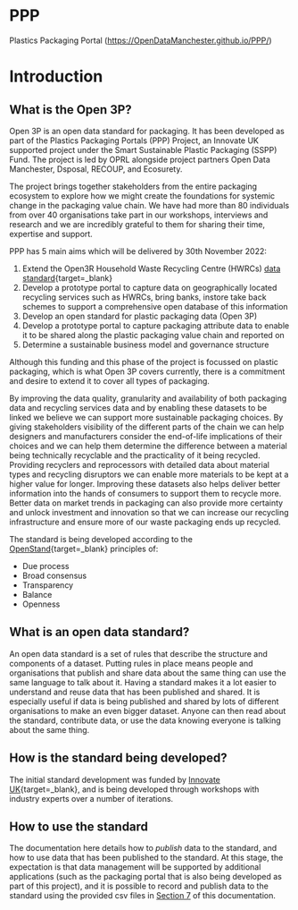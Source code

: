 # PPP
Plastics Packaging Portal (https://OpenDataManchester.github.io/PPP/)

# Introduction

## What is the Open 3P?

Open 3P is an open data standard for packaging. It has been developed as part of the Plastics Packaging Portals (PPP) Project, an Innovate UK supported project under the Smart Sustainable Plastic Packaging (SSPP) Fund. The project is led by OPRL alongside project partners Open Data Manchester, Dsposal, RECOUP, and Ecosurety.

The project brings together stakeholders from the entire packaging ecosystem to explore how we might create the foundations for systemic change 
in the packaging value chain. We have had more than 80 individuals from over 40 organisations take part in our workshops, interviews and research and we are incredibly grateful to them for sharing their time, expertise and support. 

PPP has 5 main aims which will be delivered by 30th November 2022:

1. Extend the Open3R Household Waste Recycling Centre (HWRCs) [data standard](https://opendatamanchester.github.io/Open3R/){target=_blank}
2. Develop a prototype portal to capture data on geographically located recycling services such as HWRCs, bring banks, instore take back schemes
to support a comprehensive open database of this information
3. Develop an open standard for plastic packaging data (Open 3P)
4. Develop a prototype portal to capture packaging attribute data to enable it to be shared along the plastic packaging value chain and reported on
5. Determine a sustainable business model and governance structure

Although this funding and this phase of the project is focussed on plastic packaging, which is what Open 3P covers currently, there is a commitment and desire to extend it to cover all types of packaging.

By improving the data quality, granularity and availability of both packaging data and recycling services data and by enabling these datasets to be linked we believe we can support more sustainable packaging choices. By giving stakeholders visibility of the different parts of the chain we can help designers and manufacturers consider the end-of-life implications of their choices and we can help them determine the difference between a material being technically  recyclable and the practicality of it being recycled. Providing recyclers and reprocessors with detailed data about material types and recycling disruptors we can enable more materials to be kept at a higher value for longer. Improving these datasets also helps deliver better information into the hands of consumers to support them to recycle more. Better data on market trends in packaging can also provide more certainty and unlock investment and innovation so that we can increase our recycling infrastructure and ensure more of our waste packaging ends up recycled.

The standard is being developed according to the [OpenStand](https://open-stand.org/){target=_blank} principles of:

* Due process
* Broad consensus
* Transparency
* Balance
* Openness

## What is an open data standard?

An open data standard is a set of rules that describe the structure and components of a dataset. Putting rules in place means people and organisations that publish and share data about the same thing can use the same language to talk about it. Having a standard makes it a lot easier to understand and reuse data that has been published and shared. It is especially useful if data is being published and shared by lots of different organisations to make an even bigger dataset. Anyone can then read about the standard, contribute data, or use the data knowing everyone is talking about the same thing.

## How is the standard being developed?

The initial standard development was funded by [Innovate UK](https://www.gov.uk/government/organisations/innovate-uk){target=_blank}, and is being developed through workshops with industry experts over a number of iterations.

## How to use the standard

The documentation here details how to *publish* data to the standard, and how to use data that has been published to the standard. At this stage, the expectation is that data management will be supported by additional applications (such as the packaging portal that is also being developed as part of this project), and it is possible to record and publish data to the standard using the provided csv files in [Section 7](/PPP/7_Supporting_Files/7_2_Example_Files/) of this documentation. 
